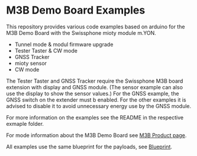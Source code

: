 # M3B Demo Board Examples

This repository provides various code examples based on arduino for the M3B Demo Board with the Swissphone mioty module m.YON.

- Tunnel mode & modul firmware upgrade
- Tester Taster & CW mode
- GNSS Tracker
- mioty sensor
- CW mode

The Tester Taster and GNSS Tracker require the Swissphone M3B board extension with display and GNSS module. (The sensor example can also use the display to show the sensor values.)
For the GNSS example, the GNSS switch on the extender must b enabled. For the other examples it is advised to disable it to avoid unnecessary energy use by the GNSS module.

For more information on the examples see the README in the respective exmaple folder.

For mode information about the M3B Demo Board see [M3B Product page](https://shop.lze-innovation.de/products/mioty-magnolinq-makerboard-m3b).

All examples use the same blueprint for the payloads, see [Blueprint](m3b_demo_blueprint.txt).
